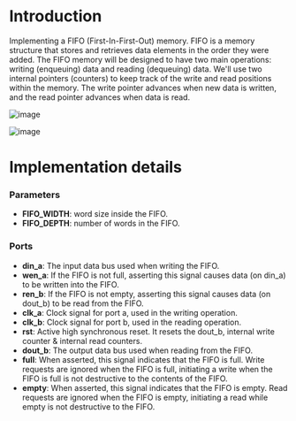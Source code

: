 # Introduction
Implementing a FIFO (First-In-First-Out) memory. FIFO is a memory structure that stores and retrieves
data elements in the order they were added. The FIFO memory will be designed to have two main
operations: writing (enqueuing) data and reading (dequeuing) data. We'll use two internal pointers
(counters) to keep track of the write and read positions within the memory. The write pointer advances
when new data is written, and the read pointer advances when data is read.

![image](https://github.com/user-attachments/assets/c2070e6b-7c9b-4bc7-bf42-c8d6f14a557d)


![image](https://github.com/user-attachments/assets/27cbc1c6-3ab0-4e1a-ba18-5d94d9d38213)


# Implementation details

### **Parameters**
- **FIFO_WIDTH**: word size inside the FIFO.
- **FIFO_DEPTH**: number of words in the FIFO.

### **Ports**

- **din_a**:  The input data bus used when writing the FIFO.
- **wen_a**:  If the FIFO is not full, asserting this signal causes
        data (on din_a) to be written into the FIFO.
- **ren_b**:  If the FIFO is not empty, asserting this signal causes
        data (on dout_b) to be read from the FIFO.
- **clk_a**:  Clock signal for port a, used in the writing operation.
- **clk_b**:  Clock signal for port b, used in the reading operation.
- **rst**:    Active high synchronous reset. It resets the dout_b, internal
        write counter & internal read counters.
- **dout_b**: The output data bus used when reading from the FIFO.
- **full**:   When asserted, this signal indicates that the FIFO is
        full. Write requests are ignored when the FIFO is full, initiating a
        write when the FIFO is full is not destructive to the contents of the FIFO.
- **empty**:  When asserted, this signal indicates that the FIFO is
        empty. Read requests are ignored when the FIFO is empty,
        initiating a read while empty is not destructive to the FIFO.

